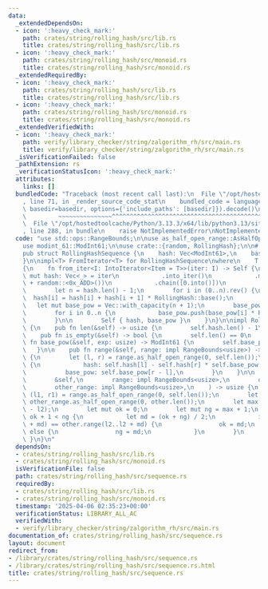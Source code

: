 ```yaml
---
data:
  _extendedDependsOn:
  - icon: ':heavy_check_mark:'
    path: crates/string/rolling_hash/src/lib.rs
    title: crates/string/rolling_hash/src/lib.rs
  - icon: ':heavy_check_mark:'
    path: crates/string/rolling_hash/src/monoid.rs
    title: crates/string/rolling_hash/src/monoid.rs
  _extendedRequiredBy:
  - icon: ':heavy_check_mark:'
    path: crates/string/rolling_hash/src/lib.rs
    title: crates/string/rolling_hash/src/lib.rs
  - icon: ':heavy_check_mark:'
    path: crates/string/rolling_hash/src/monoid.rs
    title: crates/string/rolling_hash/src/monoid.rs
  _extendedVerifiedWith:
  - icon: ':heavy_check_mark:'
    path: verify/library_checker/string/zalgorithm_rh/src/main.rs
    title: verify/library_checker/string/zalgorithm_rh/src/main.rs
  _isVerificationFailed: false
  _pathExtension: rs
  _verificationStatusIcon: ':heavy_check_mark:'
  attributes:
    links: []
  bundledCode: "Traceback (most recent call last):\n  File \"/opt/hostedtoolcache/Python/3.13.3/x64/lib/python3.13/site-packages/onlinejudge_verify/documentation/build.py\"\
    , line 71, in _render_source_code_stat\n    bundled_code = language.bundle(stat.path,\
    \ basedir=basedir, options={'include_paths': [basedir]}).decode()\n          \
    \         ~~~~~~~~~~~~~~~^^^^^^^^^^^^^^^^^^^^^^^^^^^^^^^^^^^^^^^^^^^^^^^^^^^^^^^^^^^^^^^^^^\n\
    \  File \"/opt/hostedtoolcache/Python/3.13.3/x64/lib/python3.13/site-packages/onlinejudge_verify/languages/rust.py\"\
    , line 288, in bundle\n    raise NotImplementedError\nNotImplementedError\n"
  code: "use std::ops::RangeBounds;\n\nuse as_half_open_range::AsHalfOpenRange;\n\
    use modint_61::ModInt61;\n\nuse crate::{random, RollingHash};\n\n#[derive(Clone)]\n\
    pub struct RollingHashSequence {\n    hash: Vec<ModInt61>,\n    base_pow: Vec<ModInt61>,\n\
    }\n\nimpl<T> FromIterator<T> for RollingHashSequence\nwhere\n    T: Into<ModInt61>,\n\
    {\n    fn from_iter<I: IntoIterator<Item = T>>(iter: I) -> Self {\n        let\
    \ mut hash: Vec<_> = iter\n            .into_iter()\n            .map(|x| x.into()\
    \ + random::<0x_ADD>())\n            .chain([0.into()])\n            .collect();\n\
    \        let n = hash.len() - 1;\n        for i in (0..n).rev() {\n          \
    \  hash[i] = hash[i] + hash[i + 1] * RollingHash::base();\n        }\n\n     \
    \   let mut base_pow = Vec::with_capacity(n + 1);\n        base_pow.push(ModInt61::from_raw(1));\n\
    \        for i in 0..n {\n            base_pow.push(base_pow[i] * RollingHash::base());\n\
    \        }\n\n        Self { hash, base_pow }\n    }\n}\n\nimpl RollingHashSequence\
    \ {\n    pub fn len(&self) -> usize {\n        self.hash.len() - 1\n    }\n\n\
    \    pub fn is_empty(&self) -> bool {\n        self.len() == 0\n    }\n\n    pub\
    \ fn base_pow(&self, exp: usize) -> ModInt61 {\n        self.base_pow[exp]\n \
    \   }\n\n    pub fn range(&self, range: impl RangeBounds<usize>) -> RollingHash\
    \ {\n        let (l, r) = range.as_half_open_range(0, self.len());\n        RollingHash\
    \ {\n            hash: self.hash[l] - self.hash[r] * self.base_pow[r - l],\n \
    \           base_pow: self.base_pow[r - l],\n        }\n    }\n\n    pub fn lcp(\n\
    \        &self,\n        range: impl RangeBounds<usize>,\n        other: &RollingHashSequence,\n\
    \        other_range: impl RangeBounds<usize>,\n    ) -> usize {\n        let\
    \ (l1, r1) = range.as_half_open_range(0, self.len());\n        let (l2, r2) =\
    \ other_range.as_half_open_range(0, other.len());\n        let max = (r1 - l1).min(r2\
    \ - l2);\n        let mut ok = 0;\n        let mut ng = max + 1;\n        while\
    \ ok + 1 < ng {\n            let md = (ok + ng) / 2;\n            if self.range(l1..l1\
    \ + md) == other.range(l2..l2 + md) {\n                ok = md;\n            }\
    \ else {\n                ng = md;\n            }\n        }\n        ok\n   \
    \ }\n}\n"
  dependsOn:
  - crates/string/rolling_hash/src/lib.rs
  - crates/string/rolling_hash/src/monoid.rs
  isVerificationFile: false
  path: crates/string/rolling_hash/src/sequence.rs
  requiredBy:
  - crates/string/rolling_hash/src/lib.rs
  - crates/string/rolling_hash/src/monoid.rs
  timestamp: '2025-04-06 02:35:23+00:00'
  verificationStatus: LIBRARY_ALL_AC
  verifiedWith:
  - verify/library_checker/string/zalgorithm_rh/src/main.rs
documentation_of: crates/string/rolling_hash/src/sequence.rs
layout: document
redirect_from:
- /library/crates/string/rolling_hash/src/sequence.rs
- /library/crates/string/rolling_hash/src/sequence.rs.html
title: crates/string/rolling_hash/src/sequence.rs
---
```

